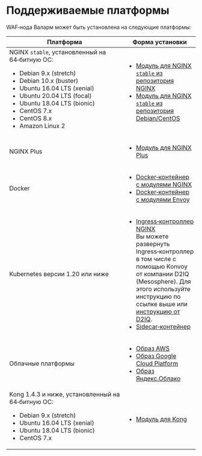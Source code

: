 [link-wallarm-account]:         https://my.wallarm.com
[link-wallarm-account-ru]:      https://my.wallarm.ru

[link-doc-nginx-overview]:      installation-nginx-overview.md

[link-ig-ingress-nginx]:        installation-kubernetes-ru.md
[link-ig-ingress-nginx-d2iq]:   https://docs.d2iq.com/ksphere/konvoy/partner-solutions/wallarm/
[link-ig-aws]:                  installation-ami-ru.md
[link-ig-gcloud]:               installation-gcp-ru.md
[link-ig-docker-nginx]:         installation-docker-ru.md
[link-ig-vmware-vapp]:          installation-vmware-ru.md
[link-ig-kong]:                 installation-kong-ru.md

# Поддерживаемые платформы

WAF‑нода Валарм может быть установлена на следующие платформы:

| Платформа                                                                                             | Форма установки                       |
| ----------------------------------------------------------------------------------------------------- | ------------------------------------- |
| NGINX `stable`, установленный на 64‑битную ОС:<ul><li>Debian 9.x (stretch)</li><li>Debian 10.x (buster)</li><li>Ubuntu 16.04 LTS (xenial)</li><li>Ubuntu 20.04 LTS (focal)</li><li>Ubuntu 18.04 LTS (bionic)</li><li>CentOS 7.x</li><li>CentOS 8.x</li><li>Amazon Linux 2</li></ul> | <ul><li>[Модуль для NGINX `stable` из репозитория NGINX](../waf-installation/nginx/dynamic-module.md)</li><li>[Модуль для NGINX `stable` из репозитория Debian/CentOS](../waf-installation/nginx/dynamic-module-from-distr.md)</li></ul>                                                                                                   |
| NGINX Plus                                                                                            | <ul><li>[Модуль для NGINX Plus](../waf-installation/nginx-plus.md)</li></ul>                                                                                                       |
| Docker                                                                                                | <ul><li>[Docker‑контейнер с модулями NGINX](installation-docker-ru.md)</li><li>[Docker‑контейнер с модулями Envoy](installation-guides/envoy/envoy-docker.md)</li></ul>                                                                                                                                             |
| Kubernetes версии 1.20 или ниже                                                                              | <ul><li>[Ingress‑контроллер NGINX][link-ig-ingress-nginx]<br>Вы можете развернуть Ingress‑контроллер в том числе с помощью Konvoy от компании D2IQ (Mesosphere). Для этого используйте инструкцию по ссылке выше или [инструкцию от D2IQ][link-ig-ingress-nginx-d2iq].</li><li>[Sidecar‑контейнер](installation-guides/kubernetes/wallarm-sidecar-container.md)</li></ul>                                                                                                         |
| Облачные платформы                                                                                    | <ul><li>[Образ AWS](installation-ami-ru.md)</li><li>[Образ Google Cloud Platform](installation-gcp-ru.md)</li><li>[Образ Яндекс.Облако](installation-guides/install-in-yandex-cloud.md)</li></ul>                                                                                      |
| Kong 1.4.3 и ниже, установленный на 64‑битную ОС:<br><ul><li>Debian 9.x (stretch)</li><li>Ubuntu 16.04 LTS (xenial)</li><li>Ubuntu 18.04 LTS (bionic)</li><li>CentOS 7.x</li></ul>                                                                   | <ul><li>[Модуль для Kong][link-ig-kong]</li></ul>                                                                                                                                        |
